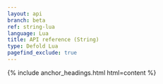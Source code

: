 ```yaml
---
layout: api
branch: beta
ref: string-lua
language: Lua
title: API reference (String)
type: Defold Lua
pagefind_exclude: true
---
```

{% include anchor_headings.html html=content %}